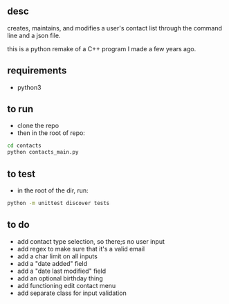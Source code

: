 ## desc

creates, maintains, and modifies a user's contact list through the command line and a json file.

this is a python remake of a C++ program I made a few years ago.

## requirements

- python3

## to run

- clone the repo
- then in the root of repo:

```bash
cd contacts
python contacts_main.py
```

## to test
- in the root of the dir, run:

```bash
python -m unittest discover tests
```

## to do
- add contact type selection, so there;s no user input
- add regex to make sure that it's a valid email
- add a char limit on all inputs
- add a "date added" field
- add a "date last modified" field
- add an optional birthday thing
- add functioning edit contact menu
- add separate class for input validation